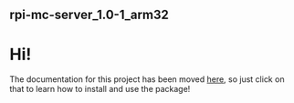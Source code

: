 ## rpi-mc-server_1.0-1_arm32
# Hi!
The documentation for this project has been moved [here](thamesdev.github.io/rpi-mc-server_1.0-1_arm32/), so just click on that to learn how to install and use the package!
